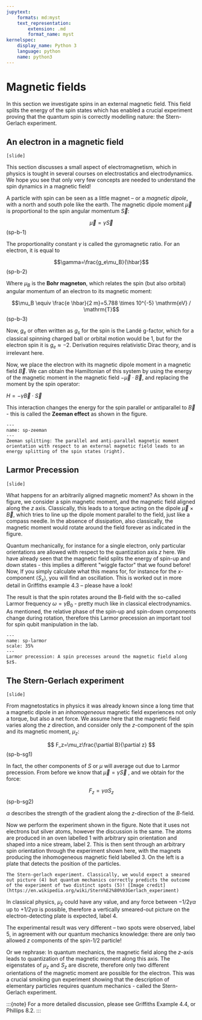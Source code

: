 ```yaml
---
jupytext:
    formats: md:myst
    text_representation:
        extension: .md
        format_name: myst
kernelspec:
    display_name: Python 3
    language: python
    name: python3
---
```


# Magnetic fields

<!-- Griffiths 4.4.2(but much better text in Ph8.2 -->
In this section we investigate spins in an external magnetic field. This field splits the energy of the spin states which has enabled a crucial experiment proving that the quantum spin is correctly modelling nature: the Stern-Gerlach experiment.


## An electron in a magnetic field

`[slide]`

This section discusses a small aspect of electromagnetism, which in physics is tought in several courses on electrostatics and electrodynamics. We hope you see that only very few concepts are needed to understand the spin dynamics in a magnetic field!

A particle with spin can be seen as a little magnet – or a *magnetic dipole*, with a north and south pole like the earth. The magnetic dipole moment $\vec{\mu}$ is proportional to the spin angular momentum $\vec{S}$:

$$\vec{\mu}=\gamma\vec{S}$$(sp-b-1)

The proportionality constant $\gamma$ is called the gyromagnetic ratio. For an electron, it is equal to 

$$\gamma=\frac{g_e\mu_B}{\hbar}$$(sp-b-2)

Where $\mu_B$ is the **Bohr magneton**, which relates the spin (but also orbital) angular momentum of an electron to its magnetic moment:

$$\mu_B \equiv \frac{e \hbar}{2 m}=5.788 \times 10^{-5} \mathrm{eV} / \mathrm{T}$$(sp-b-3)

Now, $g_e$ or often written as $g_s$ for the spin is the Landé g-factor, which for a classical spinning charged ball or orbital motion would be $1$, but for the electron spin it is $g_e\approx-2$. Derivation requires relativistic Dirac theory, and is irrelevant here.

 Now, we place the electron with its magnetic dipole moment in a magnetic field $\vec{B}$. We can obtain the Hamiltonian of this system by using the energy of the magnetic moment in the magnetic field $-\vec{\mu}\cdot\vec{B}$, and replacing the moment by the spin operator:

$H=-\gamma\vec{B}\cdot\vec{S}$

This interaction changes the energy for the spin parallel or antiparallel to $\vec{B}$ - this is called the **Zeeman effect** as shown in the figure. 

```{figure} figures/spin/zeeman.png
---
name: sp-zeeman
---
Zeeman splitting: The parallel and anti-parallel magnetic moment orientation with respect to an external magnetic field leads to an energy splitting of the spin states (right).
```


## Larmor Precession

`[slide]`

What happens for an arbitrarily aligned magnetic moment? As shown in the figure, we consider a spin magnetic moment, and the magnetic field aligned along the $z$ axis. Classically, this leads to a torque acting on the dipole $\vec{\mu}\times\vec{B}$, which tries to line up the dipole moment parallel to the field, just like a compass needle. In the absence of dissipation, also classically, the magnetic moment would rotate around the field forever as indicated in the figure.

Quantum mechanically, for instance for a single electron, only particular orientations are allowed with respect to the quantization axis $z$ here. We have already seen that the magnetic field splits the energy of spin-up and down states - this implies a different "wiggle factor" that we found before! Now, If you simply calculate what this means for, for instance for the $x$-component $\langle S_x\rangle$, you will find an oscillation. This is worked out in more detail in Griffiths example 4.3 – please have a look!

The result is that the spin rotates around the B-field with the so-called Larmor frequency $\omega=\gamma B_0$ - pretty much like in classical electrodynamics. As mentioned, the relative phase of the spin-up and spin-down components change during rotation, therefore this Larmor precession an important tool for spin qubit manipulation in the lab.

```{figure} figures/spin/larmor.png
---
name: sp-larmor
scale: 35%
---
Larmor precession: A spin precesses around the magnetic field along $z$.
```

## The Stern-Gerlach experiment

`[slide]`
<!-- [Griffiths example 4.4] -->

From magnetostatics in physics it was already known since a long time that a magnetic dipole in an *inhomogeneous* magnetic field experiences not only a torque, but also a net force. We assume here that the magnetic field varies along the $z$ direction, and consider only the $z$-component of the spin and its magnetic moment, $\mu_z$:

$$
F_z=\mu_z\frac{\partial B}{\partial z}
$$(sp-b-sg1)

In fact, the other components of $S$ or $\mu$ will average out due to Larmor precession. From before we know that $\vec{\mu}=\gamma \vec{S}$ , and we obtain for the force:

$$
F_z=\gamma\alpha S_z
$$(sp-b-sg2)

$\alpha$ describes the strength of the gradient along the $z$-direction of the $B$-field.

Now we perform the experiment shown in the figure. Note that it uses not electrons but silver atoms, however the discussion is the same. The atoms are produced in an oven labelled 1 with arbitrary spin orientation and shaped into a nice stream, label 2. This is then sent through an  arbitrary spin orientation through the experiment shown here, with the magnets producing the inhomogeneous magnetic field labelled 3. On the left is a plate that detects the position of the particles. 


```{figure} figures/spin/stern-gerlach.png
The Stern-gerlach experiment. Classically, we would expect a smeared out picture (4) but quantum mechanics correctly predicts the outcome of the experiment of two distinct spots (5)! [Image credit](https://en.wikipedia.org/wiki/Stern%E2%80%93Gerlach_experiment)
``````

In classical physics, $\mu_z$ could have any value, and any force between $-1/2 \gamma\alpha$ up to $+1/2 \gamma\alpha$ is possible, therefore a vertically smeared-out picture on the electron-detecting plate is expected, label 4.

The experimental result was very different – two spots were observed, label 5, in agreement with our quantum mechanics knowledge: there are only two allowed $z$ components of the spin-1/2 particle!

Or we rephrase: In quantum mechanics, the magnetic field along the $z$-axis leads to quantization of the magnetic moment along this axis. The eigenstates of $\mu_z$ and $S_z$ are discrete, therefore only two different orientations of the magnetic moment are possible for the electron. This was a crucial smoking gun experiment showing that the description of elementary particles requires quantum mechanics - called the Stern-Gerlach experiment.

:::{note}
For a more detailed discussion, please see Griffiths Example 4.4, or Phillips 8.2.
:::

